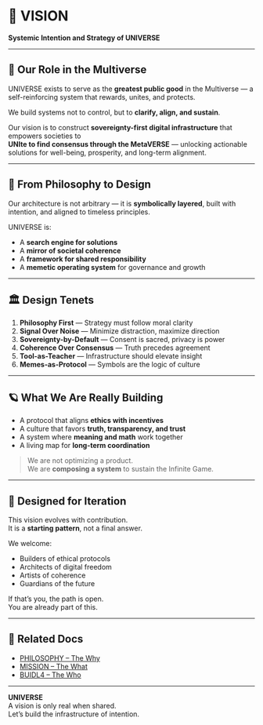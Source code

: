 # 🧬 VISION  
**Systemic Intention and Strategy of UNIVERSE**

---

## 🌌 Our Role in the Multiverse

UNIVERSE exists to serve as the **greatest public good** in the Multiverse — a self-reinforcing system that rewards, unites, and protects.

We build systems not to control, but to **clarify, align, and sustain**.

Our vision is to construct **sovereignty-first digital infrastructure** that empowers societies to  
**UNIte to find consensus through the MetaVERSE** — unlocking actionable solutions for well-being, prosperity, and long-term alignment.

---

## 🧭 From Philosophy to Design

Our architecture is not arbitrary — it is **symbolically layered**, built with intention, and aligned to timeless principles.

UNIVERSE is:

- A **search engine for solutions**  
- A **mirror of societal coherence**  
- A **framework for shared responsibility**  
- A **memetic operating system** for governance and growth

---

## 🏛️ Design Tenets

1. **Philosophy First** — Strategy must follow moral clarity  
2. **Signal Over Noise** — Minimize distraction, maximize direction  
3. **Sovereignty-by-Default** — Consent is sacred, privacy is power  
4. **Coherence Over Consensus** — Truth precedes agreement  
5. **Tool-as-Teacher** — Infrastructure should elevate insight  
6. **Memes-as-Protocol** — Symbols are the logic of culture

---

## 🪐 What We Are Really Building

- A protocol that aligns **ethics with incentives**  
- A culture that favors **truth, transparency, and trust**  
- A system where **meaning and math** work together  
- A living map for **long-term coordination**

> We are not optimizing a product.  
> We are **composing a system** to sustain the Infinite Game.

---

## 🔁 Designed for Iteration

This vision evolves with contribution.  
It is a **starting pattern**, not a final answer.

We welcome:
- Builders of ethical protocols  
- Architects of digital freedom  
- Artists of coherence  
- Guardians of the future

If that’s you, the path is open.  
You are already part of this.

---

## 🧠 Related Docs

- [PHILOSOPHY – The Why](PHILOSOPHY.md)  
- [MISSION – The What](MISSION.md)  
- [BUIDL4 – The Who](BUIDL4.md)

---

**UNIVERSE**  
A vision is only real when shared.  
Let’s build the infrastructure of intention.

